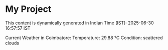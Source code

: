 # My Project

This content is dynamically generated in Indian Time (IST): 2025-06-30 16:57:57 IST


Current Weather in Coimbatore:
Temperature: 29.88 °C
Condition: scattered clouds
